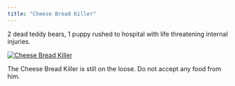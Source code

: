 ```yaml
---
title: "Cheese Bread Killer"
---
```

<p>2 dead teddy bears, 1 puppy rushed to hospital with life threatening internal injuries.</p>
<p><a href="http://www.flickr.com/photos/lemon/4089696864/"><img src="http://farm3.static.flickr.com/2661/4089696864_24c27dcf52_m.jpg" alt="Cheese Bread Killer" /></a></p>
<p>The Cheese Bread Killer is still on the loose. Do not accept any food from him.</p>
